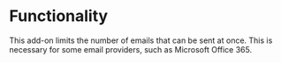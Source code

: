 # Functionality

This add-on limits the number of emails that can be sent at once. This is necessary for some email providers, such as Microsoft Office 365.